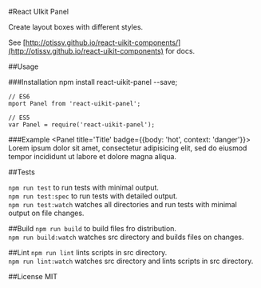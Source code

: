 #React UIkit Panel

Create layout boxes with different styles.

See [http://otissv.github.io/react-uikit-components/](http://otissv.github.io/react-uikit-components) for docs.

##Usage

###Installation
    npm install react-uikit-panel --save;

    // ES6  
    mport Panel from 'react-uikit-panel';

    // ES5  
    var Panel = require('react-uikit-panel');


###Example
    <Panel title='Title' badge={{body: 'hot', context: 'danger'}}>
      Lorem ipsum dolor sit amet, consectetur adipisicing elit, sed do
      eiusmod tempor incididunt ut labore et dolore magna aliqua.
    </Panel>


##Tests

`npm run test` to run tests with minimal output.  
`npm run test:spec` to run tests with detailed output.  
`npm run test:watch` watches all directories and run tests with minimal output on file changes.

##Build
`npm run build` to build files fro distribution.  
`npm run build:watch` watches src directory and builds files on changes.

##Lint
`npm run lint` lints scripts in src directory.  
`npm run lint:watch` watches src directory and lints scripts in src directory.

##License
MIT

